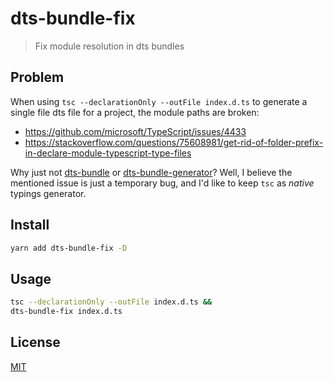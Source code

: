 # dts-bundle-fix
> Fix module resolution in dts bundles

## Problem
When using `tsc --declarationOnly --outFile index.d.ts` to generate a single file dts file for a project, the module paths are broken:
* https://github.com/microsoft/TypeScript/issues/4433
* https://stackoverflow.com/questions/75608981/get-rid-of-folder-prefix-in-declare-module-typescript-type-files

Why just not [dts-bundle](https://github.com/TypeStrong/dts-bundle) or [dts-bundle-generator](https://github.com/timocov/dts-bundle-generator)?
Well, I believe the mentioned issue is just a temporary bug, and I'd like to keep `tsc` as _native_ typings generator.

## Install
```sh
yarn add dts-bundle-fix -D
```

## Usage
```sh
tsc --declarationOnly --outFile index.d.ts &&
dts-bundle-fix index.d.ts
```

## License
[MIT](./LICENSE)
